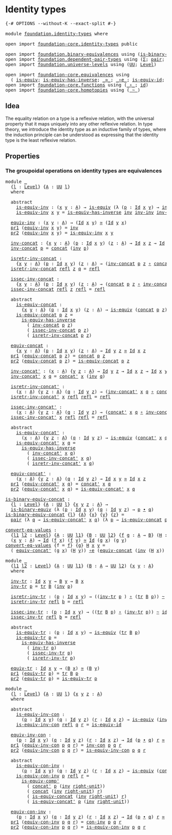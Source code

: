 # Identity types

<pre class="Agda"><a id="27" class="Symbol">{-#</a> <a id="31" class="Keyword">OPTIONS</a> <a id="39" class="Pragma">--without-K</a> <a id="51" class="Pragma">--exact-split</a> <a id="65" class="Symbol">#-}</a>

<a id="70" class="Keyword">module</a> <a id="77" href="foundation.identity-types.html" class="Module">foundation.identity-types</a> <a id="103" class="Keyword">where</a>

<a id="110" class="Keyword">open</a> <a id="115" class="Keyword">import</a> <a id="122" href="foundation-core.identity-types.html" class="Module">foundation-core.identity-types</a> <a id="153" class="Keyword">public</a>

<a id="161" class="Keyword">open</a> <a id="166" class="Keyword">import</a> <a id="173" href="foundation.binary-equivalences.html" class="Module">foundation.binary-equivalences</a> <a id="204" class="Keyword">using</a> <a id="210" class="Symbol">(</a><a id="211" href="foundation.binary-equivalences.html#948" class="Function">is-binary-equiv</a><a id="226" class="Symbol">)</a>
<a id="228" class="Keyword">open</a> <a id="233" class="Keyword">import</a> <a id="240" href="foundation.dependent-pair-types.html" class="Module">foundation.dependent-pair-types</a> <a id="272" class="Keyword">using</a> <a id="278" class="Symbol">(</a><a id="279" href="foundation-core.dependent-pair-types.html#502" class="Record">Σ</a><a id="280" class="Symbol">;</a> <a id="282" href="foundation-core.dependent-pair-types.html#575" class="InductiveConstructor">pair</a><a id="286" class="Symbol">;</a> <a id="288" href="foundation-core.dependent-pair-types.html#592" class="Field">pr1</a><a id="291" class="Symbol">;</a> <a id="293" href="foundation-core.dependent-pair-types.html#604" class="Field">pr2</a><a id="296" class="Symbol">)</a>
<a id="298" class="Keyword">open</a> <a id="303" class="Keyword">import</a> <a id="310" href="foundation.universe-levels.html" class="Module">foundation.universe-levels</a> <a id="337" class="Keyword">using</a> <a id="343" class="Symbol">(</a><a id="344" href="foundation-core.universe-levels.html#222" class="Primitive">UU</a><a id="346" class="Symbol">;</a> <a id="348" href="Agda.Primitive.html#597" class="Postulate">Level</a><a id="353" class="Symbol">)</a>

<a id="356" class="Keyword">open</a> <a id="361" class="Keyword">import</a> <a id="368" href="foundation-core.equivalences.html" class="Module">foundation-core.equivalences</a> <a id="397" class="Keyword">using</a>
  <a id="405" class="Symbol">(</a> <a id="407" href="foundation-core.equivalences.html#1542" class="Function">is-equiv</a><a id="415" class="Symbol">;</a> <a id="417" href="foundation-core.equivalences.html#2999" class="Function">is-equiv-has-inverse</a><a id="437" class="Symbol">;</a> <a id="439" href="foundation-core.equivalences.html#1607" class="Function Operator">_≃_</a><a id="442" class="Symbol">;</a> <a id="444" href="foundation-core.equivalences.html#7843" class="Function Operator">_∘e_</a><a id="448" class="Symbol">;</a> <a id="450" href="foundation-core.equivalences.html#2309" class="Function">is-equiv-id</a><a id="461" class="Symbol">;</a> <a id="463" href="foundation-core.equivalences.html#7528" class="Function">is-equiv-comp&#39;</a><a id="477" class="Symbol">)</a>
<a id="479" class="Keyword">open</a> <a id="484" class="Keyword">import</a> <a id="491" href="foundation-core.functions.html" class="Module">foundation-core.functions</a> <a id="517" class="Keyword">using</a> <a id="523" class="Symbol">(</a><a id="524" href="foundation-core.functions.html#407" class="Function Operator">_∘_</a><a id="527" class="Symbol">;</a> <a id="529" href="foundation-core.functions.html#309" class="Function">id</a><a id="531" class="Symbol">)</a>
<a id="533" class="Keyword">open</a> <a id="538" class="Keyword">import</a> <a id="545" href="foundation-core.homotopies.html" class="Module">foundation-core.homotopies</a> <a id="572" class="Keyword">using</a> <a id="578" class="Symbol">(</a><a id="579" href="foundation-core.homotopies.html#467" class="Function Operator">_~_</a><a id="582" class="Symbol">)</a>
</pre>
## Idea

The equality relation on a type is a reflexive relation, with the universal property that it maps uniquely into any other reflexive relation. In type theory, we introduce the identity type as an inductive family of types, where the induction principle can be understood as expressing that the identity type is the least reflexive relation.

## Properties

### The groupoidal operations on identity types are equivalences

<pre class="Agda"><a id="1028" class="Keyword">module</a> <a id="1035" href="foundation.identity-types.html#1035" class="Module">_</a>
  <a id="1039" class="Symbol">{</a><a id="1040" href="foundation.identity-types.html#1040" class="Bound">l</a> <a id="1042" class="Symbol">:</a> <a id="1044" href="Agda.Primitive.html#597" class="Postulate">Level</a><a id="1049" class="Symbol">}</a> <a id="1051" class="Symbol">{</a><a id="1052" href="foundation.identity-types.html#1052" class="Bound">A</a> <a id="1054" class="Symbol">:</a> <a id="1056" href="foundation-core.universe-levels.html#222" class="Primitive">UU</a> <a id="1059" href="foundation.identity-types.html#1040" class="Bound">l</a><a id="1060" class="Symbol">}</a>
  <a id="1064" class="Keyword">where</a>
  
  <a id="1075" class="Keyword">abstract</a>
    <a id="1088" href="foundation.identity-types.html#1088" class="Function">is-equiv-inv</a> <a id="1101" class="Symbol">:</a> <a id="1103" class="Symbol">(</a><a id="1104" href="foundation.identity-types.html#1104" class="Bound">x</a> <a id="1106" href="foundation.identity-types.html#1106" class="Bound">y</a> <a id="1108" class="Symbol">:</a> <a id="1110" href="foundation.identity-types.html#1052" class="Bound">A</a><a id="1111" class="Symbol">)</a> <a id="1113" class="Symbol">→</a> <a id="1115" href="foundation-core.equivalences.html#1542" class="Function">is-equiv</a> <a id="1124" class="Symbol">(λ</a> <a id="1127" class="Symbol">(</a><a id="1128" href="foundation.identity-types.html#1128" class="Bound">p</a> <a id="1130" class="Symbol">:</a> <a id="1132" href="foundation-core.identity-types.html#641" class="Datatype">Id</a> <a id="1135" href="foundation.identity-types.html#1104" class="Bound">x</a> <a id="1137" href="foundation.identity-types.html#1106" class="Bound">y</a><a id="1138" class="Symbol">)</a> <a id="1140" class="Symbol">→</a> <a id="1142" href="foundation-core.identity-types.html#1552" class="Function">inv</a> <a id="1146" href="foundation.identity-types.html#1128" class="Bound">p</a><a id="1147" class="Symbol">)</a>
    <a id="1153" href="foundation.identity-types.html#1088" class="Function">is-equiv-inv</a> <a id="1166" href="foundation.identity-types.html#1166" class="Bound">x</a> <a id="1168" href="foundation.identity-types.html#1168" class="Bound">y</a> <a id="1170" class="Symbol">=</a> <a id="1172" href="foundation-core.equivalences.html#2999" class="Function">is-equiv-has-inverse</a> <a id="1193" href="foundation-core.identity-types.html#1552" class="Function">inv</a> <a id="1197" href="foundation-core.identity-types.html#2169" class="Function">inv-inv</a> <a id="1205" href="foundation-core.identity-types.html#2169" class="Function">inv-inv</a>

  <a id="1216" href="foundation.identity-types.html#1216" class="Function">equiv-inv</a> <a id="1226" class="Symbol">:</a> <a id="1228" class="Symbol">(</a><a id="1229" href="foundation.identity-types.html#1229" class="Bound">x</a> <a id="1231" href="foundation.identity-types.html#1231" class="Bound">y</a> <a id="1233" class="Symbol">:</a> <a id="1235" href="foundation.identity-types.html#1052" class="Bound">A</a><a id="1236" class="Symbol">)</a> <a id="1238" class="Symbol">→</a> <a id="1240" class="Symbol">(</a><a id="1241" href="foundation-core.identity-types.html#641" class="Datatype">Id</a> <a id="1244" href="foundation.identity-types.html#1229" class="Bound">x</a> <a id="1246" href="foundation.identity-types.html#1231" class="Bound">y</a><a id="1247" class="Symbol">)</a> <a id="1249" href="foundation-core.equivalences.html#1607" class="Function Operator">≃</a> <a id="1251" class="Symbol">(</a><a id="1252" href="foundation-core.identity-types.html#641" class="Datatype">Id</a> <a id="1255" href="foundation.identity-types.html#1231" class="Bound">y</a> <a id="1257" href="foundation.identity-types.html#1229" class="Bound">x</a><a id="1258" class="Symbol">)</a>
  <a id="1262" href="foundation-core.dependent-pair-types.html#592" class="Field">pr1</a> <a id="1266" class="Symbol">(</a><a id="1267" href="foundation.identity-types.html#1216" class="Function">equiv-inv</a> <a id="1277" href="foundation.identity-types.html#1277" class="Bound">x</a> <a id="1279" href="foundation.identity-types.html#1279" class="Bound">y</a><a id="1280" class="Symbol">)</a> <a id="1282" class="Symbol">=</a> <a id="1284" href="foundation-core.identity-types.html#1552" class="Function">inv</a>
  <a id="1290" href="foundation-core.dependent-pair-types.html#604" class="Field">pr2</a> <a id="1294" class="Symbol">(</a><a id="1295" href="foundation.identity-types.html#1216" class="Function">equiv-inv</a> <a id="1305" href="foundation.identity-types.html#1305" class="Bound">x</a> <a id="1307" href="foundation.identity-types.html#1307" class="Bound">y</a><a id="1308" class="Symbol">)</a> <a id="1310" class="Symbol">=</a> <a id="1312" href="foundation.identity-types.html#1088" class="Function">is-equiv-inv</a> <a id="1325" href="foundation.identity-types.html#1305" class="Bound">x</a> <a id="1327" href="foundation.identity-types.html#1307" class="Bound">y</a>

  <a id="1332" href="foundation.identity-types.html#1332" class="Function">inv-concat</a> <a id="1343" class="Symbol">:</a> <a id="1345" class="Symbol">{</a><a id="1346" href="foundation.identity-types.html#1346" class="Bound">x</a> <a id="1348" href="foundation.identity-types.html#1348" class="Bound">y</a> <a id="1350" class="Symbol">:</a> <a id="1352" href="foundation.identity-types.html#1052" class="Bound">A</a><a id="1353" class="Symbol">}</a> <a id="1355" class="Symbol">(</a><a id="1356" href="foundation.identity-types.html#1356" class="Bound">p</a> <a id="1358" class="Symbol">:</a> <a id="1360" href="foundation-core.identity-types.html#641" class="Datatype">Id</a> <a id="1363" href="foundation.identity-types.html#1346" class="Bound">x</a> <a id="1365" href="foundation.identity-types.html#1348" class="Bound">y</a><a id="1366" class="Symbol">)</a> <a id="1368" class="Symbol">(</a><a id="1369" href="foundation.identity-types.html#1369" class="Bound">z</a> <a id="1371" class="Symbol">:</a> <a id="1373" href="foundation.identity-types.html#1052" class="Bound">A</a><a id="1374" class="Symbol">)</a> <a id="1376" class="Symbol">→</a> <a id="1378" href="foundation-core.identity-types.html#641" class="Datatype">Id</a> <a id="1381" href="foundation.identity-types.html#1346" class="Bound">x</a> <a id="1383" href="foundation.identity-types.html#1369" class="Bound">z</a> <a id="1385" class="Symbol">→</a> <a id="1387" href="foundation-core.identity-types.html#641" class="Datatype">Id</a> <a id="1390" href="foundation.identity-types.html#1348" class="Bound">y</a> <a id="1392" href="foundation.identity-types.html#1369" class="Bound">z</a>
  <a id="1396" href="foundation.identity-types.html#1332" class="Function">inv-concat</a> <a id="1407" href="foundation.identity-types.html#1407" class="Bound">p</a> <a id="1409" class="Symbol">=</a> <a id="1411" href="foundation-core.identity-types.html#1302" class="Function">concat</a> <a id="1418" class="Symbol">(</a><a id="1419" href="foundation-core.identity-types.html#1552" class="Function">inv</a> <a id="1423" href="foundation.identity-types.html#1407" class="Bound">p</a><a id="1424" class="Symbol">)</a>

  <a id="1429" href="foundation.identity-types.html#1429" class="Function">isretr-inv-concat</a> <a id="1447" class="Symbol">:</a>
    <a id="1453" class="Symbol">{</a><a id="1454" href="foundation.identity-types.html#1454" class="Bound">x</a> <a id="1456" href="foundation.identity-types.html#1456" class="Bound">y</a> <a id="1458" class="Symbol">:</a> <a id="1460" href="foundation.identity-types.html#1052" class="Bound">A</a><a id="1461" class="Symbol">}</a> <a id="1463" class="Symbol">(</a><a id="1464" href="foundation.identity-types.html#1464" class="Bound">p</a> <a id="1466" class="Symbol">:</a> <a id="1468" href="foundation-core.identity-types.html#641" class="Datatype">Id</a> <a id="1471" href="foundation.identity-types.html#1454" class="Bound">x</a> <a id="1473" href="foundation.identity-types.html#1456" class="Bound">y</a><a id="1474" class="Symbol">)</a> <a id="1476" class="Symbol">(</a><a id="1477" href="foundation.identity-types.html#1477" class="Bound">z</a> <a id="1479" class="Symbol">:</a> <a id="1481" href="foundation.identity-types.html#1052" class="Bound">A</a><a id="1482" class="Symbol">)</a> <a id="1484" class="Symbol">→</a> <a id="1486" class="Symbol">(</a><a id="1487" href="foundation.identity-types.html#1332" class="Function">inv-concat</a> <a id="1498" href="foundation.identity-types.html#1464" class="Bound">p</a> <a id="1500" href="foundation.identity-types.html#1477" class="Bound">z</a> <a id="1502" href="foundation-core.functions.html#407" class="Function Operator">∘</a> <a id="1504" href="foundation-core.identity-types.html#1302" class="Function">concat</a> <a id="1511" href="foundation.identity-types.html#1464" class="Bound">p</a> <a id="1513" href="foundation.identity-types.html#1477" class="Bound">z</a><a id="1514" class="Symbol">)</a> <a id="1516" href="foundation-core.homotopies.html#467" class="Function Operator">~</a> <a id="1518" href="foundation-core.functions.html#309" class="Function">id</a>
  <a id="1523" href="foundation.identity-types.html#1429" class="Function">isretr-inv-concat</a> <a id="1541" href="foundation-core.identity-types.html#694" class="InductiveConstructor">refl</a> <a id="1546" href="foundation.identity-types.html#1546" class="Bound">z</a> <a id="1548" href="foundation.identity-types.html#1548" class="Bound">q</a> <a id="1550" class="Symbol">=</a> <a id="1552" href="foundation-core.identity-types.html#694" class="InductiveConstructor">refl</a>

  <a id="1560" href="foundation.identity-types.html#1560" class="Function">issec-inv-concat</a> <a id="1577" class="Symbol">:</a>
    <a id="1583" class="Symbol">{</a><a id="1584" href="foundation.identity-types.html#1584" class="Bound">x</a> <a id="1586" href="foundation.identity-types.html#1586" class="Bound">y</a> <a id="1588" class="Symbol">:</a> <a id="1590" href="foundation.identity-types.html#1052" class="Bound">A</a><a id="1591" class="Symbol">}</a> <a id="1593" class="Symbol">(</a><a id="1594" href="foundation.identity-types.html#1594" class="Bound">p</a> <a id="1596" class="Symbol">:</a> <a id="1598" href="foundation-core.identity-types.html#641" class="Datatype">Id</a> <a id="1601" href="foundation.identity-types.html#1584" class="Bound">x</a> <a id="1603" href="foundation.identity-types.html#1586" class="Bound">y</a><a id="1604" class="Symbol">)</a> <a id="1606" class="Symbol">(</a><a id="1607" href="foundation.identity-types.html#1607" class="Bound">z</a> <a id="1609" class="Symbol">:</a> <a id="1611" href="foundation.identity-types.html#1052" class="Bound">A</a><a id="1612" class="Symbol">)</a> <a id="1614" class="Symbol">→</a> <a id="1616" class="Symbol">(</a><a id="1617" href="foundation-core.identity-types.html#1302" class="Function">concat</a> <a id="1624" href="foundation.identity-types.html#1594" class="Bound">p</a> <a id="1626" href="foundation.identity-types.html#1607" class="Bound">z</a> <a id="1628" href="foundation-core.functions.html#407" class="Function Operator">∘</a> <a id="1630" href="foundation.identity-types.html#1332" class="Function">inv-concat</a> <a id="1641" href="foundation.identity-types.html#1594" class="Bound">p</a> <a id="1643" href="foundation.identity-types.html#1607" class="Bound">z</a><a id="1644" class="Symbol">)</a> <a id="1646" href="foundation-core.homotopies.html#467" class="Function Operator">~</a> <a id="1648" href="foundation-core.functions.html#309" class="Function">id</a>
  <a id="1653" href="foundation.identity-types.html#1560" class="Function">issec-inv-concat</a> <a id="1670" href="foundation-core.identity-types.html#694" class="InductiveConstructor">refl</a> <a id="1675" href="foundation.identity-types.html#1675" class="Bound">z</a> <a id="1677" href="foundation-core.identity-types.html#694" class="InductiveConstructor">refl</a> <a id="1682" class="Symbol">=</a> <a id="1684" href="foundation-core.identity-types.html#694" class="InductiveConstructor">refl</a>

  <a id="1692" class="Keyword">abstract</a>
    <a id="1705" href="foundation.identity-types.html#1705" class="Function">is-equiv-concat</a> <a id="1721" class="Symbol">:</a>
      <a id="1729" class="Symbol">{</a><a id="1730" href="foundation.identity-types.html#1730" class="Bound">x</a> <a id="1732" href="foundation.identity-types.html#1732" class="Bound">y</a> <a id="1734" class="Symbol">:</a> <a id="1736" href="foundation.identity-types.html#1052" class="Bound">A</a><a id="1737" class="Symbol">}</a> <a id="1739" class="Symbol">(</a><a id="1740" href="foundation.identity-types.html#1740" class="Bound">p</a> <a id="1742" class="Symbol">:</a> <a id="1744" href="foundation-core.identity-types.html#641" class="Datatype">Id</a> <a id="1747" href="foundation.identity-types.html#1730" class="Bound">x</a> <a id="1749" href="foundation.identity-types.html#1732" class="Bound">y</a><a id="1750" class="Symbol">)</a> <a id="1752" class="Symbol">(</a><a id="1753" href="foundation.identity-types.html#1753" class="Bound">z</a> <a id="1755" class="Symbol">:</a> <a id="1757" href="foundation.identity-types.html#1052" class="Bound">A</a><a id="1758" class="Symbol">)</a> <a id="1760" class="Symbol">→</a> <a id="1762" href="foundation-core.equivalences.html#1542" class="Function">is-equiv</a> <a id="1771" class="Symbol">(</a><a id="1772" href="foundation-core.identity-types.html#1302" class="Function">concat</a> <a id="1779" href="foundation.identity-types.html#1740" class="Bound">p</a> <a id="1781" href="foundation.identity-types.html#1753" class="Bound">z</a><a id="1782" class="Symbol">)</a>
    <a id="1788" href="foundation.identity-types.html#1705" class="Function">is-equiv-concat</a> <a id="1804" href="foundation.identity-types.html#1804" class="Bound">p</a> <a id="1806" href="foundation.identity-types.html#1806" class="Bound">z</a> <a id="1808" class="Symbol">=</a>
      <a id="1816" href="foundation-core.equivalences.html#2999" class="Function">is-equiv-has-inverse</a>
        <a id="1845" class="Symbol">(</a> <a id="1847" href="foundation.identity-types.html#1332" class="Function">inv-concat</a> <a id="1858" href="foundation.identity-types.html#1804" class="Bound">p</a> <a id="1860" href="foundation.identity-types.html#1806" class="Bound">z</a><a id="1861" class="Symbol">)</a>
        <a id="1871" class="Symbol">(</a> <a id="1873" href="foundation.identity-types.html#1560" class="Function">issec-inv-concat</a> <a id="1890" href="foundation.identity-types.html#1804" class="Bound">p</a> <a id="1892" href="foundation.identity-types.html#1806" class="Bound">z</a><a id="1893" class="Symbol">)</a>
        <a id="1903" class="Symbol">(</a> <a id="1905" href="foundation.identity-types.html#1429" class="Function">isretr-inv-concat</a> <a id="1923" href="foundation.identity-types.html#1804" class="Bound">p</a> <a id="1925" href="foundation.identity-types.html#1806" class="Bound">z</a><a id="1926" class="Symbol">)</a>

  <a id="1931" href="foundation.identity-types.html#1931" class="Function">equiv-concat</a> <a id="1944" class="Symbol">:</a>
    <a id="1950" class="Symbol">{</a><a id="1951" href="foundation.identity-types.html#1951" class="Bound">x</a> <a id="1953" href="foundation.identity-types.html#1953" class="Bound">y</a> <a id="1955" class="Symbol">:</a> <a id="1957" href="foundation.identity-types.html#1052" class="Bound">A</a><a id="1958" class="Symbol">}</a> <a id="1960" class="Symbol">(</a><a id="1961" href="foundation.identity-types.html#1961" class="Bound">p</a> <a id="1963" class="Symbol">:</a> <a id="1965" href="foundation-core.identity-types.html#641" class="Datatype">Id</a> <a id="1968" href="foundation.identity-types.html#1951" class="Bound">x</a> <a id="1970" href="foundation.identity-types.html#1953" class="Bound">y</a><a id="1971" class="Symbol">)</a> <a id="1973" class="Symbol">(</a><a id="1974" href="foundation.identity-types.html#1974" class="Bound">z</a> <a id="1976" class="Symbol">:</a> <a id="1978" href="foundation.identity-types.html#1052" class="Bound">A</a><a id="1979" class="Symbol">)</a> <a id="1981" class="Symbol">→</a> <a id="1983" href="foundation-core.identity-types.html#641" class="Datatype">Id</a> <a id="1986" href="foundation.identity-types.html#1953" class="Bound">y</a> <a id="1988" href="foundation.identity-types.html#1974" class="Bound">z</a> <a id="1990" href="foundation-core.equivalences.html#1607" class="Function Operator">≃</a> <a id="1992" href="foundation-core.identity-types.html#641" class="Datatype">Id</a> <a id="1995" href="foundation.identity-types.html#1951" class="Bound">x</a> <a id="1997" href="foundation.identity-types.html#1974" class="Bound">z</a>
  <a id="2001" href="foundation-core.dependent-pair-types.html#592" class="Field">pr1</a> <a id="2005" class="Symbol">(</a><a id="2006" href="foundation.identity-types.html#1931" class="Function">equiv-concat</a> <a id="2019" href="foundation.identity-types.html#2019" class="Bound">p</a> <a id="2021" href="foundation.identity-types.html#2021" class="Bound">z</a><a id="2022" class="Symbol">)</a> <a id="2024" class="Symbol">=</a> <a id="2026" href="foundation-core.identity-types.html#1302" class="Function">concat</a> <a id="2033" href="foundation.identity-types.html#2019" class="Bound">p</a> <a id="2035" href="foundation.identity-types.html#2021" class="Bound">z</a>
  <a id="2039" href="foundation-core.dependent-pair-types.html#604" class="Field">pr2</a> <a id="2043" class="Symbol">(</a><a id="2044" href="foundation.identity-types.html#1931" class="Function">equiv-concat</a> <a id="2057" href="foundation.identity-types.html#2057" class="Bound">p</a> <a id="2059" href="foundation.identity-types.html#2059" class="Bound">z</a><a id="2060" class="Symbol">)</a> <a id="2062" class="Symbol">=</a> <a id="2064" href="foundation.identity-types.html#1705" class="Function">is-equiv-concat</a> <a id="2080" href="foundation.identity-types.html#2057" class="Bound">p</a> <a id="2082" href="foundation.identity-types.html#2059" class="Bound">z</a>
  
  <a id="2089" href="foundation.identity-types.html#2089" class="Function">inv-concat&#39;</a> <a id="2101" class="Symbol">:</a> <a id="2103" class="Symbol">(</a><a id="2104" href="foundation.identity-types.html#2104" class="Bound">x</a> <a id="2106" class="Symbol">:</a> <a id="2108" href="foundation.identity-types.html#1052" class="Bound">A</a><a id="2109" class="Symbol">)</a> <a id="2111" class="Symbol">{</a><a id="2112" href="foundation.identity-types.html#2112" class="Bound">y</a> <a id="2114" href="foundation.identity-types.html#2114" class="Bound">z</a> <a id="2116" class="Symbol">:</a> <a id="2118" href="foundation.identity-types.html#1052" class="Bound">A</a><a id="2119" class="Symbol">}</a> <a id="2121" class="Symbol">→</a> <a id="2123" href="foundation-core.identity-types.html#641" class="Datatype">Id</a> <a id="2126" href="foundation.identity-types.html#2112" class="Bound">y</a> <a id="2128" href="foundation.identity-types.html#2114" class="Bound">z</a> <a id="2130" class="Symbol">→</a> <a id="2132" href="foundation-core.identity-types.html#641" class="Datatype">Id</a> <a id="2135" href="foundation.identity-types.html#2104" class="Bound">x</a> <a id="2137" href="foundation.identity-types.html#2114" class="Bound">z</a> <a id="2139" class="Symbol">→</a> <a id="2141" href="foundation-core.identity-types.html#641" class="Datatype">Id</a> <a id="2144" href="foundation.identity-types.html#2104" class="Bound">x</a> <a id="2146" href="foundation.identity-types.html#2112" class="Bound">y</a>
  <a id="2150" href="foundation.identity-types.html#2089" class="Function">inv-concat&#39;</a> <a id="2162" href="foundation.identity-types.html#2162" class="Bound">x</a> <a id="2164" href="foundation.identity-types.html#2164" class="Bound">q</a> <a id="2166" class="Symbol">=</a> <a id="2168" href="foundation-core.identity-types.html#1384" class="Function">concat&#39;</a> <a id="2176" href="foundation.identity-types.html#2162" class="Bound">x</a> <a id="2178" class="Symbol">(</a><a id="2179" href="foundation-core.identity-types.html#1552" class="Function">inv</a> <a id="2183" href="foundation.identity-types.html#2164" class="Bound">q</a><a id="2184" class="Symbol">)</a>

  <a id="2189" href="foundation.identity-types.html#2189" class="Function">isretr-inv-concat&#39;</a> <a id="2208" class="Symbol">:</a>
    <a id="2214" class="Symbol">(</a><a id="2215" href="foundation.identity-types.html#2215" class="Bound">x</a> <a id="2217" class="Symbol">:</a> <a id="2219" href="foundation.identity-types.html#1052" class="Bound">A</a><a id="2220" class="Symbol">)</a> <a id="2222" class="Symbol">{</a><a id="2223" href="foundation.identity-types.html#2223" class="Bound">y</a> <a id="2225" href="foundation.identity-types.html#2225" class="Bound">z</a> <a id="2227" class="Symbol">:</a> <a id="2229" href="foundation.identity-types.html#1052" class="Bound">A</a><a id="2230" class="Symbol">}</a> <a id="2232" class="Symbol">(</a><a id="2233" href="foundation.identity-types.html#2233" class="Bound">q</a> <a id="2235" class="Symbol">:</a> <a id="2237" href="foundation-core.identity-types.html#641" class="Datatype">Id</a> <a id="2240" href="foundation.identity-types.html#2223" class="Bound">y</a> <a id="2242" href="foundation.identity-types.html#2225" class="Bound">z</a><a id="2243" class="Symbol">)</a> <a id="2245" class="Symbol">→</a> <a id="2247" class="Symbol">(</a><a id="2248" href="foundation.identity-types.html#2089" class="Function">inv-concat&#39;</a> <a id="2260" href="foundation.identity-types.html#2215" class="Bound">x</a> <a id="2262" href="foundation.identity-types.html#2233" class="Bound">q</a> <a id="2264" href="foundation-core.functions.html#407" class="Function Operator">∘</a> <a id="2266" href="foundation-core.identity-types.html#1384" class="Function">concat&#39;</a> <a id="2274" href="foundation.identity-types.html#2215" class="Bound">x</a> <a id="2276" href="foundation.identity-types.html#2233" class="Bound">q</a><a id="2277" class="Symbol">)</a> <a id="2279" href="foundation-core.homotopies.html#467" class="Function Operator">~</a> <a id="2281" href="foundation-core.functions.html#309" class="Function">id</a>
  <a id="2286" href="foundation.identity-types.html#2189" class="Function">isretr-inv-concat&#39;</a> <a id="2305" href="foundation.identity-types.html#2305" class="Bound">x</a> <a id="2307" href="foundation-core.identity-types.html#694" class="InductiveConstructor">refl</a> <a id="2312" href="foundation-core.identity-types.html#694" class="InductiveConstructor">refl</a> <a id="2317" class="Symbol">=</a> <a id="2319" href="foundation-core.identity-types.html#694" class="InductiveConstructor">refl</a>

  <a id="2327" href="foundation.identity-types.html#2327" class="Function">issec-inv-concat&#39;</a> <a id="2345" class="Symbol">:</a>
    <a id="2351" class="Symbol">(</a><a id="2352" href="foundation.identity-types.html#2352" class="Bound">x</a> <a id="2354" class="Symbol">:</a> <a id="2356" href="foundation.identity-types.html#1052" class="Bound">A</a><a id="2357" class="Symbol">)</a> <a id="2359" class="Symbol">{</a><a id="2360" href="foundation.identity-types.html#2360" class="Bound">y</a> <a id="2362" href="foundation.identity-types.html#2362" class="Bound">z</a> <a id="2364" class="Symbol">:</a> <a id="2366" href="foundation.identity-types.html#1052" class="Bound">A</a><a id="2367" class="Symbol">}</a> <a id="2369" class="Symbol">(</a><a id="2370" href="foundation.identity-types.html#2370" class="Bound">q</a> <a id="2372" class="Symbol">:</a> <a id="2374" href="foundation-core.identity-types.html#641" class="Datatype">Id</a> <a id="2377" href="foundation.identity-types.html#2360" class="Bound">y</a> <a id="2379" href="foundation.identity-types.html#2362" class="Bound">z</a><a id="2380" class="Symbol">)</a> <a id="2382" class="Symbol">→</a> <a id="2384" class="Symbol">(</a><a id="2385" href="foundation-core.identity-types.html#1384" class="Function">concat&#39;</a> <a id="2393" href="foundation.identity-types.html#2352" class="Bound">x</a> <a id="2395" href="foundation.identity-types.html#2370" class="Bound">q</a> <a id="2397" href="foundation-core.functions.html#407" class="Function Operator">∘</a> <a id="2399" href="foundation.identity-types.html#2089" class="Function">inv-concat&#39;</a> <a id="2411" href="foundation.identity-types.html#2352" class="Bound">x</a> <a id="2413" href="foundation.identity-types.html#2370" class="Bound">q</a><a id="2414" class="Symbol">)</a> <a id="2416" href="foundation-core.homotopies.html#467" class="Function Operator">~</a> <a id="2418" href="foundation-core.functions.html#309" class="Function">id</a>
  <a id="2423" href="foundation.identity-types.html#2327" class="Function">issec-inv-concat&#39;</a> <a id="2441" href="foundation.identity-types.html#2441" class="Bound">x</a> <a id="2443" href="foundation-core.identity-types.html#694" class="InductiveConstructor">refl</a> <a id="2448" href="foundation-core.identity-types.html#694" class="InductiveConstructor">refl</a> <a id="2453" class="Symbol">=</a> <a id="2455" href="foundation-core.identity-types.html#694" class="InductiveConstructor">refl</a>

  <a id="2463" class="Keyword">abstract</a>
    <a id="2476" href="foundation.identity-types.html#2476" class="Function">is-equiv-concat&#39;</a> <a id="2493" class="Symbol">:</a>
      <a id="2501" class="Symbol">(</a><a id="2502" href="foundation.identity-types.html#2502" class="Bound">x</a> <a id="2504" class="Symbol">:</a> <a id="2506" href="foundation.identity-types.html#1052" class="Bound">A</a><a id="2507" class="Symbol">)</a> <a id="2509" class="Symbol">{</a><a id="2510" href="foundation.identity-types.html#2510" class="Bound">y</a> <a id="2512" href="foundation.identity-types.html#2512" class="Bound">z</a> <a id="2514" class="Symbol">:</a> <a id="2516" href="foundation.identity-types.html#1052" class="Bound">A</a><a id="2517" class="Symbol">}</a> <a id="2519" class="Symbol">(</a><a id="2520" href="foundation.identity-types.html#2520" class="Bound">q</a> <a id="2522" class="Symbol">:</a> <a id="2524" href="foundation-core.identity-types.html#641" class="Datatype">Id</a> <a id="2527" href="foundation.identity-types.html#2510" class="Bound">y</a> <a id="2529" href="foundation.identity-types.html#2512" class="Bound">z</a><a id="2530" class="Symbol">)</a> <a id="2532" class="Symbol">→</a> <a id="2534" href="foundation-core.equivalences.html#1542" class="Function">is-equiv</a> <a id="2543" class="Symbol">(</a><a id="2544" href="foundation-core.identity-types.html#1384" class="Function">concat&#39;</a> <a id="2552" href="foundation.identity-types.html#2502" class="Bound">x</a> <a id="2554" href="foundation.identity-types.html#2520" class="Bound">q</a><a id="2555" class="Symbol">)</a>
    <a id="2561" href="foundation.identity-types.html#2476" class="Function">is-equiv-concat&#39;</a> <a id="2578" href="foundation.identity-types.html#2578" class="Bound">x</a> <a id="2580" href="foundation.identity-types.html#2580" class="Bound">q</a> <a id="2582" class="Symbol">=</a>
      <a id="2590" href="foundation-core.equivalences.html#2999" class="Function">is-equiv-has-inverse</a>
        <a id="2619" class="Symbol">(</a> <a id="2621" href="foundation.identity-types.html#2089" class="Function">inv-concat&#39;</a> <a id="2633" href="foundation.identity-types.html#2578" class="Bound">x</a> <a id="2635" href="foundation.identity-types.html#2580" class="Bound">q</a><a id="2636" class="Symbol">)</a>
        <a id="2646" class="Symbol">(</a> <a id="2648" href="foundation.identity-types.html#2327" class="Function">issec-inv-concat&#39;</a> <a id="2666" href="foundation.identity-types.html#2578" class="Bound">x</a> <a id="2668" href="foundation.identity-types.html#2580" class="Bound">q</a><a id="2669" class="Symbol">)</a>
        <a id="2679" class="Symbol">(</a> <a id="2681" href="foundation.identity-types.html#2189" class="Function">isretr-inv-concat&#39;</a> <a id="2700" href="foundation.identity-types.html#2578" class="Bound">x</a> <a id="2702" href="foundation.identity-types.html#2580" class="Bound">q</a><a id="2703" class="Symbol">)</a>
  
  <a id="2710" href="foundation.identity-types.html#2710" class="Function">equiv-concat&#39;</a> <a id="2724" class="Symbol">:</a>
    <a id="2730" class="Symbol">(</a><a id="2731" href="foundation.identity-types.html#2731" class="Bound">x</a> <a id="2733" class="Symbol">:</a> <a id="2735" href="foundation.identity-types.html#1052" class="Bound">A</a><a id="2736" class="Symbol">)</a> <a id="2738" class="Symbol">{</a><a id="2739" href="foundation.identity-types.html#2739" class="Bound">y</a> <a id="2741" href="foundation.identity-types.html#2741" class="Bound">z</a> <a id="2743" class="Symbol">:</a> <a id="2745" href="foundation.identity-types.html#1052" class="Bound">A</a><a id="2746" class="Symbol">}</a> <a id="2748" class="Symbol">(</a><a id="2749" href="foundation.identity-types.html#2749" class="Bound">q</a> <a id="2751" class="Symbol">:</a> <a id="2753" href="foundation-core.identity-types.html#641" class="Datatype">Id</a> <a id="2756" href="foundation.identity-types.html#2739" class="Bound">y</a> <a id="2758" href="foundation.identity-types.html#2741" class="Bound">z</a><a id="2759" class="Symbol">)</a> <a id="2761" class="Symbol">→</a> <a id="2763" href="foundation-core.identity-types.html#641" class="Datatype">Id</a> <a id="2766" href="foundation.identity-types.html#2731" class="Bound">x</a> <a id="2768" href="foundation.identity-types.html#2739" class="Bound">y</a> <a id="2770" href="foundation-core.equivalences.html#1607" class="Function Operator">≃</a> <a id="2772" href="foundation-core.identity-types.html#641" class="Datatype">Id</a> <a id="2775" href="foundation.identity-types.html#2731" class="Bound">x</a> <a id="2777" href="foundation.identity-types.html#2741" class="Bound">z</a>
  <a id="2781" href="foundation-core.dependent-pair-types.html#592" class="Field">pr1</a> <a id="2785" class="Symbol">(</a><a id="2786" href="foundation.identity-types.html#2710" class="Function">equiv-concat&#39;</a> <a id="2800" href="foundation.identity-types.html#2800" class="Bound">x</a> <a id="2802" href="foundation.identity-types.html#2802" class="Bound">q</a><a id="2803" class="Symbol">)</a> <a id="2805" class="Symbol">=</a> <a id="2807" href="foundation-core.identity-types.html#1384" class="Function">concat&#39;</a> <a id="2815" href="foundation.identity-types.html#2800" class="Bound">x</a> <a id="2817" href="foundation.identity-types.html#2802" class="Bound">q</a>
  <a id="2821" href="foundation-core.dependent-pair-types.html#604" class="Field">pr2</a> <a id="2825" class="Symbol">(</a><a id="2826" href="foundation.identity-types.html#2710" class="Function">equiv-concat&#39;</a> <a id="2840" href="foundation.identity-types.html#2840" class="Bound">x</a> <a id="2842" href="foundation.identity-types.html#2842" class="Bound">q</a><a id="2843" class="Symbol">)</a> <a id="2845" class="Symbol">=</a> <a id="2847" href="foundation.identity-types.html#2476" class="Function">is-equiv-concat&#39;</a> <a id="2864" href="foundation.identity-types.html#2840" class="Bound">x</a> <a id="2866" href="foundation.identity-types.html#2842" class="Bound">q</a>

<a id="is-binary-equiv-concat"></a><a id="2869" href="foundation.identity-types.html#2869" class="Function">is-binary-equiv-concat</a> <a id="2892" class="Symbol">:</a>
  <a id="2896" class="Symbol">{</a><a id="2897" href="foundation.identity-types.html#2897" class="Bound">l</a> <a id="2899" class="Symbol">:</a> <a id="2901" href="Agda.Primitive.html#597" class="Postulate">Level</a><a id="2906" class="Symbol">}</a> <a id="2908" class="Symbol">{</a><a id="2909" href="foundation.identity-types.html#2909" class="Bound">A</a> <a id="2911" class="Symbol">:</a> <a id="2913" href="foundation-core.universe-levels.html#222" class="Primitive">UU</a> <a id="2916" href="foundation.identity-types.html#2897" class="Bound">l</a><a id="2917" class="Symbol">}</a> <a id="2919" class="Symbol">{</a><a id="2920" href="foundation.identity-types.html#2920" class="Bound">x</a> <a id="2922" href="foundation.identity-types.html#2922" class="Bound">y</a> <a id="2924" href="foundation.identity-types.html#2924" class="Bound">z</a> <a id="2926" class="Symbol">:</a> <a id="2928" href="foundation.identity-types.html#2909" class="Bound">A</a><a id="2929" class="Symbol">}</a> <a id="2931" class="Symbol">→</a>
  <a id="2935" href="foundation.binary-equivalences.html#948" class="Function">is-binary-equiv</a> <a id="2951" class="Symbol">(λ</a> <a id="2954" class="Symbol">(</a><a id="2955" href="foundation.identity-types.html#2955" class="Bound">p</a> <a id="2957" class="Symbol">:</a> <a id="2959" href="foundation-core.identity-types.html#641" class="Datatype">Id</a> <a id="2962" href="foundation.identity-types.html#2920" class="Bound">x</a> <a id="2964" href="foundation.identity-types.html#2922" class="Bound">y</a><a id="2965" class="Symbol">)</a> <a id="2967" class="Symbol">(</a><a id="2968" href="foundation.identity-types.html#2968" class="Bound">q</a> <a id="2970" class="Symbol">:</a> <a id="2972" href="foundation-core.identity-types.html#641" class="Datatype">Id</a> <a id="2975" href="foundation.identity-types.html#2922" class="Bound">y</a> <a id="2977" href="foundation.identity-types.html#2924" class="Bound">z</a><a id="2978" class="Symbol">)</a> <a id="2980" class="Symbol">→</a> <a id="2982" href="foundation.identity-types.html#2955" class="Bound">p</a> <a id="2984" href="foundation-core.identity-types.html#1239" class="Function Operator">∙</a> <a id="2986" href="foundation.identity-types.html#2968" class="Bound">q</a><a id="2987" class="Symbol">)</a>
<a id="2989" href="foundation.identity-types.html#2869" class="Function">is-binary-equiv-concat</a> <a id="3012" class="Symbol">{</a><a id="3013" href="foundation.identity-types.html#3013" class="Bound">l</a><a id="3014" class="Symbol">}</a> <a id="3016" class="Symbol">{</a><a id="3017" href="foundation.identity-types.html#3017" class="Bound">A</a><a id="3018" class="Symbol">}</a> <a id="3020" class="Symbol">{</a><a id="3021" href="foundation.identity-types.html#3021" class="Bound">x</a><a id="3022" class="Symbol">}</a> <a id="3024" class="Symbol">{</a><a id="3025" href="foundation.identity-types.html#3025" class="Bound">y</a><a id="3026" class="Symbol">}</a> <a id="3028" class="Symbol">{</a><a id="3029" href="foundation.identity-types.html#3029" class="Bound">z</a><a id="3030" class="Symbol">}</a> <a id="3032" class="Symbol">=</a>
  <a id="3036" href="foundation-core.dependent-pair-types.html#575" class="InductiveConstructor">pair</a> <a id="3041" class="Symbol">(λ</a> <a id="3044" href="foundation.identity-types.html#3044" class="Bound">q</a> <a id="3046" class="Symbol">→</a> <a id="3048" href="foundation.identity-types.html#2476" class="Function">is-equiv-concat&#39;</a> <a id="3065" href="foundation.identity-types.html#3021" class="Bound">x</a> <a id="3067" href="foundation.identity-types.html#3044" class="Bound">q</a><a id="3068" class="Symbol">)</a> <a id="3070" class="Symbol">(λ</a> <a id="3073" href="foundation.identity-types.html#3073" class="Bound">p</a> <a id="3075" class="Symbol">→</a> <a id="3077" href="foundation.identity-types.html#1705" class="Function">is-equiv-concat</a> <a id="3093" href="foundation.identity-types.html#3073" class="Bound">p</a> <a id="3095" href="foundation.identity-types.html#3029" class="Bound">z</a><a id="3096" class="Symbol">)</a>

<a id="convert-eq-values"></a><a id="3099" href="foundation.identity-types.html#3099" class="Function">convert-eq-values</a> <a id="3117" class="Symbol">:</a>
  <a id="3121" class="Symbol">{</a><a id="3122" href="foundation.identity-types.html#3122" class="Bound">l1</a> <a id="3125" href="foundation.identity-types.html#3125" class="Bound">l2</a> <a id="3128" class="Symbol">:</a> <a id="3130" href="Agda.Primitive.html#597" class="Postulate">Level</a><a id="3135" class="Symbol">}</a> <a id="3137" class="Symbol">{</a><a id="3138" href="foundation.identity-types.html#3138" class="Bound">A</a> <a id="3140" class="Symbol">:</a> <a id="3142" href="foundation-core.universe-levels.html#222" class="Primitive">UU</a> <a id="3145" href="foundation.identity-types.html#3122" class="Bound">l1</a><a id="3147" class="Symbol">}</a> <a id="3149" class="Symbol">{</a><a id="3150" href="foundation.identity-types.html#3150" class="Bound">B</a> <a id="3152" class="Symbol">:</a> <a id="3154" href="foundation-core.universe-levels.html#222" class="Primitive">UU</a> <a id="3157" href="foundation.identity-types.html#3125" class="Bound">l2</a><a id="3159" class="Symbol">}</a> <a id="3161" class="Symbol">{</a><a id="3162" href="foundation.identity-types.html#3162" class="Bound">f</a> <a id="3164" href="foundation.identity-types.html#3164" class="Bound">g</a> <a id="3166" class="Symbol">:</a> <a id="3168" href="foundation.identity-types.html#3138" class="Bound">A</a> <a id="3170" class="Symbol">→</a> <a id="3172" href="foundation.identity-types.html#3150" class="Bound">B</a><a id="3173" class="Symbol">}</a> <a id="3175" class="Symbol">(</a><a id="3176" href="foundation.identity-types.html#3176" class="Bound">H</a> <a id="3178" class="Symbol">:</a> <a id="3180" href="foundation.identity-types.html#3162" class="Bound">f</a> <a id="3182" href="foundation-core.homotopies.html#467" class="Function Operator">~</a> <a id="3184" href="foundation.identity-types.html#3164" class="Bound">g</a><a id="3185" class="Symbol">)</a>
  <a id="3189" class="Symbol">(</a><a id="3190" href="foundation.identity-types.html#3190" class="Bound">x</a> <a id="3192" href="foundation.identity-types.html#3192" class="Bound">y</a> <a id="3194" class="Symbol">:</a> <a id="3196" href="foundation.identity-types.html#3138" class="Bound">A</a><a id="3197" class="Symbol">)</a> <a id="3199" class="Symbol">→</a> <a id="3201" href="foundation-core.identity-types.html#641" class="Datatype">Id</a> <a id="3204" class="Symbol">(</a><a id="3205" href="foundation.identity-types.html#3162" class="Bound">f</a> <a id="3207" href="foundation.identity-types.html#3190" class="Bound">x</a><a id="3208" class="Symbol">)</a> <a id="3210" class="Symbol">(</a><a id="3211" href="foundation.identity-types.html#3162" class="Bound">f</a> <a id="3213" href="foundation.identity-types.html#3192" class="Bound">y</a><a id="3214" class="Symbol">)</a> <a id="3216" href="foundation-core.equivalences.html#1607" class="Function Operator">≃</a> <a id="3218" href="foundation-core.identity-types.html#641" class="Datatype">Id</a> <a id="3221" class="Symbol">(</a><a id="3222" href="foundation.identity-types.html#3164" class="Bound">g</a> <a id="3224" href="foundation.identity-types.html#3190" class="Bound">x</a><a id="3225" class="Symbol">)</a> <a id="3227" class="Symbol">(</a><a id="3228" href="foundation.identity-types.html#3164" class="Bound">g</a> <a id="3230" href="foundation.identity-types.html#3192" class="Bound">y</a><a id="3231" class="Symbol">)</a>
<a id="3233" href="foundation.identity-types.html#3099" class="Function">convert-eq-values</a> <a id="3251" class="Symbol">{</a><a id="3252" class="Argument">f</a> <a id="3254" class="Symbol">=</a> <a id="3256" href="foundation.identity-types.html#3256" class="Bound">f</a><a id="3257" class="Symbol">}</a> <a id="3259" class="Symbol">{</a><a id="3260" href="foundation.identity-types.html#3260" class="Bound">g</a><a id="3261" class="Symbol">}</a> <a id="3263" href="foundation.identity-types.html#3263" class="Bound">H</a> <a id="3265" href="foundation.identity-types.html#3265" class="Bound">x</a> <a id="3267" href="foundation.identity-types.html#3267" class="Bound">y</a> <a id="3269" class="Symbol">=</a>
  <a id="3273" class="Symbol">(</a> <a id="3275" href="foundation.identity-types.html#2710" class="Function">equiv-concat&#39;</a> <a id="3289" class="Symbol">(</a><a id="3290" href="foundation.identity-types.html#3260" class="Bound">g</a> <a id="3292" href="foundation.identity-types.html#3265" class="Bound">x</a><a id="3293" class="Symbol">)</a> <a id="3295" class="Symbol">(</a><a id="3296" href="foundation.identity-types.html#3263" class="Bound">H</a> <a id="3298" href="foundation.identity-types.html#3267" class="Bound">y</a><a id="3299" class="Symbol">))</a> <a id="3302" href="foundation-core.equivalences.html#7843" class="Function Operator">∘e</a> <a id="3305" class="Symbol">(</a><a id="3306" href="foundation.identity-types.html#1931" class="Function">equiv-concat</a> <a id="3319" class="Symbol">(</a><a id="3320" href="foundation-core.identity-types.html#1552" class="Function">inv</a> <a id="3324" class="Symbol">(</a><a id="3325" href="foundation.identity-types.html#3263" class="Bound">H</a> <a id="3327" href="foundation.identity-types.html#3265" class="Bound">x</a><a id="3328" class="Symbol">))</a> <a id="3331" class="Symbol">(</a><a id="3332" href="foundation.identity-types.html#3256" class="Bound">f</a> <a id="3334" href="foundation.identity-types.html#3267" class="Bound">y</a><a id="3335" class="Symbol">))</a>

<a id="3339" class="Keyword">module</a> <a id="3346" href="foundation.identity-types.html#3346" class="Module">_</a>
  <a id="3350" class="Symbol">{</a><a id="3351" href="foundation.identity-types.html#3351" class="Bound">l1</a> <a id="3354" href="foundation.identity-types.html#3354" class="Bound">l2</a> <a id="3357" class="Symbol">:</a> <a id="3359" href="Agda.Primitive.html#597" class="Postulate">Level</a><a id="3364" class="Symbol">}</a> <a id="3366" class="Symbol">{</a><a id="3367" href="foundation.identity-types.html#3367" class="Bound">A</a> <a id="3369" class="Symbol">:</a> <a id="3371" href="foundation-core.universe-levels.html#222" class="Primitive">UU</a> <a id="3374" href="foundation.identity-types.html#3351" class="Bound">l1</a><a id="3376" class="Symbol">}</a> <a id="3378" class="Symbol">(</a><a id="3379" href="foundation.identity-types.html#3379" class="Bound">B</a> <a id="3381" class="Symbol">:</a> <a id="3383" href="foundation.identity-types.html#3367" class="Bound">A</a> <a id="3385" class="Symbol">→</a> <a id="3387" href="foundation-core.universe-levels.html#222" class="Primitive">UU</a> <a id="3390" href="foundation.identity-types.html#3354" class="Bound">l2</a><a id="3392" class="Symbol">)</a> <a id="3394" class="Symbol">{</a><a id="3395" href="foundation.identity-types.html#3395" class="Bound">x</a> <a id="3397" href="foundation.identity-types.html#3397" class="Bound">y</a> <a id="3399" class="Symbol">:</a> <a id="3401" href="foundation.identity-types.html#3367" class="Bound">A</a><a id="3402" class="Symbol">}</a>
  <a id="3406" class="Keyword">where</a>

  <a id="3415" href="foundation.identity-types.html#3415" class="Function">inv-tr</a> <a id="3422" class="Symbol">:</a> <a id="3424" href="foundation-core.identity-types.html#641" class="Datatype">Id</a> <a id="3427" href="foundation.identity-types.html#3395" class="Bound">x</a> <a id="3429" href="foundation.identity-types.html#3397" class="Bound">y</a> <a id="3431" class="Symbol">→</a> <a id="3433" href="foundation.identity-types.html#3379" class="Bound">B</a> <a id="3435" href="foundation.identity-types.html#3397" class="Bound">y</a> <a id="3437" class="Symbol">→</a> <a id="3439" href="foundation.identity-types.html#3379" class="Bound">B</a> <a id="3441" href="foundation.identity-types.html#3395" class="Bound">x</a>
  <a id="3445" href="foundation.identity-types.html#3415" class="Function">inv-tr</a> <a id="3452" href="foundation.identity-types.html#3452" class="Bound">p</a> <a id="3454" class="Symbol">=</a> <a id="3456" href="foundation-core.identity-types.html#4584" class="Function">tr</a> <a id="3459" href="foundation.identity-types.html#3379" class="Bound">B</a> <a id="3461" class="Symbol">(</a><a id="3462" href="foundation-core.identity-types.html#1552" class="Function">inv</a> <a id="3466" href="foundation.identity-types.html#3452" class="Bound">p</a><a id="3467" class="Symbol">)</a>

  <a id="3472" href="foundation.identity-types.html#3472" class="Function">isretr-inv-tr</a> <a id="3486" class="Symbol">:</a> <a id="3488" class="Symbol">(</a><a id="3489" href="foundation.identity-types.html#3489" class="Bound">p</a> <a id="3491" class="Symbol">:</a> <a id="3493" href="foundation-core.identity-types.html#641" class="Datatype">Id</a> <a id="3496" href="foundation.identity-types.html#3395" class="Bound">x</a> <a id="3498" href="foundation.identity-types.html#3397" class="Bound">y</a><a id="3499" class="Symbol">)</a> <a id="3501" class="Symbol">→</a> <a id="3503" class="Symbol">((</a><a id="3505" href="foundation.identity-types.html#3415" class="Function">inv-tr</a> <a id="3512" href="foundation.identity-types.html#3489" class="Bound">p</a> <a id="3514" class="Symbol">)</a> <a id="3516" href="foundation-core.functions.html#407" class="Function Operator">∘</a> <a id="3518" class="Symbol">(</a><a id="3519" href="foundation-core.identity-types.html#4584" class="Function">tr</a> <a id="3522" href="foundation.identity-types.html#3379" class="Bound">B</a> <a id="3524" href="foundation.identity-types.html#3489" class="Bound">p</a><a id="3525" class="Symbol">))</a> <a id="3528" href="foundation-core.homotopies.html#467" class="Function Operator">~</a> <a id="3530" href="foundation-core.functions.html#309" class="Function">id</a>
  <a id="3535" href="foundation.identity-types.html#3472" class="Function">isretr-inv-tr</a> <a id="3549" href="foundation-core.identity-types.html#694" class="InductiveConstructor">refl</a> <a id="3554" href="foundation.identity-types.html#3554" class="Bound">b</a> <a id="3556" class="Symbol">=</a> <a id="3558" href="foundation-core.identity-types.html#694" class="InductiveConstructor">refl</a>

  <a id="3566" href="foundation.identity-types.html#3566" class="Function">issec-inv-tr</a> <a id="3579" class="Symbol">:</a> <a id="3581" class="Symbol">(</a><a id="3582" href="foundation.identity-types.html#3582" class="Bound">p</a> <a id="3584" class="Symbol">:</a> <a id="3586" href="foundation-core.identity-types.html#641" class="Datatype">Id</a> <a id="3589" href="foundation.identity-types.html#3395" class="Bound">x</a> <a id="3591" href="foundation.identity-types.html#3397" class="Bound">y</a><a id="3592" class="Symbol">)</a> <a id="3594" class="Symbol">→</a> <a id="3596" class="Symbol">((</a><a id="3598" href="foundation-core.identity-types.html#4584" class="Function">tr</a> <a id="3601" href="foundation.identity-types.html#3379" class="Bound">B</a> <a id="3603" href="foundation.identity-types.html#3582" class="Bound">p</a><a id="3604" class="Symbol">)</a> <a id="3606" href="foundation-core.functions.html#407" class="Function Operator">∘</a> <a id="3608" class="Symbol">(</a><a id="3609" href="foundation.identity-types.html#3415" class="Function">inv-tr</a> <a id="3616" href="foundation.identity-types.html#3582" class="Bound">p</a><a id="3617" class="Symbol">))</a> <a id="3620" href="foundation-core.homotopies.html#467" class="Function Operator">~</a> <a id="3622" href="foundation-core.functions.html#309" class="Function">id</a>
  <a id="3627" href="foundation.identity-types.html#3566" class="Function">issec-inv-tr</a> <a id="3640" href="foundation-core.identity-types.html#694" class="InductiveConstructor">refl</a> <a id="3645" href="foundation.identity-types.html#3645" class="Bound">b</a> <a id="3647" class="Symbol">=</a> <a id="3649" href="foundation-core.identity-types.html#694" class="InductiveConstructor">refl</a>

  <a id="3657" class="Keyword">abstract</a>
    <a id="3670" href="foundation.identity-types.html#3670" class="Function">is-equiv-tr</a> <a id="3682" class="Symbol">:</a> <a id="3684" class="Symbol">(</a><a id="3685" href="foundation.identity-types.html#3685" class="Bound">p</a> <a id="3687" class="Symbol">:</a> <a id="3689" href="foundation-core.identity-types.html#641" class="Datatype">Id</a> <a id="3692" href="foundation.identity-types.html#3395" class="Bound">x</a> <a id="3694" href="foundation.identity-types.html#3397" class="Bound">y</a><a id="3695" class="Symbol">)</a> <a id="3697" class="Symbol">→</a> <a id="3699" href="foundation-core.equivalences.html#1542" class="Function">is-equiv</a> <a id="3708" class="Symbol">(</a><a id="3709" href="foundation-core.identity-types.html#4584" class="Function">tr</a> <a id="3712" href="foundation.identity-types.html#3379" class="Bound">B</a> <a id="3714" href="foundation.identity-types.html#3685" class="Bound">p</a><a id="3715" class="Symbol">)</a>
    <a id="3721" href="foundation.identity-types.html#3670" class="Function">is-equiv-tr</a> <a id="3733" href="foundation.identity-types.html#3733" class="Bound">p</a> <a id="3735" class="Symbol">=</a>
      <a id="3743" href="foundation-core.equivalences.html#2999" class="Function">is-equiv-has-inverse</a>
        <a id="3772" class="Symbol">(</a> <a id="3774" href="foundation.identity-types.html#3415" class="Function">inv-tr</a> <a id="3781" href="foundation.identity-types.html#3733" class="Bound">p</a><a id="3782" class="Symbol">)</a>
        <a id="3792" class="Symbol">(</a> <a id="3794" href="foundation.identity-types.html#3566" class="Function">issec-inv-tr</a> <a id="3807" href="foundation.identity-types.html#3733" class="Bound">p</a><a id="3808" class="Symbol">)</a>
        <a id="3818" class="Symbol">(</a> <a id="3820" href="foundation.identity-types.html#3472" class="Function">isretr-inv-tr</a> <a id="3834" href="foundation.identity-types.html#3733" class="Bound">p</a><a id="3835" class="Symbol">)</a>

  <a id="3840" href="foundation.identity-types.html#3840" class="Function">equiv-tr</a> <a id="3849" class="Symbol">:</a> <a id="3851" href="foundation-core.identity-types.html#641" class="Datatype">Id</a> <a id="3854" href="foundation.identity-types.html#3395" class="Bound">x</a> <a id="3856" href="foundation.identity-types.html#3397" class="Bound">y</a> <a id="3858" class="Symbol">→</a> <a id="3860" class="Symbol">(</a><a id="3861" href="foundation.identity-types.html#3379" class="Bound">B</a> <a id="3863" href="foundation.identity-types.html#3395" class="Bound">x</a><a id="3864" class="Symbol">)</a> <a id="3866" href="foundation-core.equivalences.html#1607" class="Function Operator">≃</a> <a id="3868" class="Symbol">(</a><a id="3869" href="foundation.identity-types.html#3379" class="Bound">B</a> <a id="3871" href="foundation.identity-types.html#3397" class="Bound">y</a><a id="3872" class="Symbol">)</a>
  <a id="3876" href="foundation-core.dependent-pair-types.html#592" class="Field">pr1</a> <a id="3880" class="Symbol">(</a><a id="3881" href="foundation.identity-types.html#3840" class="Function">equiv-tr</a> <a id="3890" href="foundation.identity-types.html#3890" class="Bound">p</a><a id="3891" class="Symbol">)</a> <a id="3893" class="Symbol">=</a> <a id="3895" href="foundation-core.identity-types.html#4584" class="Function">tr</a> <a id="3898" href="foundation.identity-types.html#3379" class="Bound">B</a> <a id="3900" href="foundation.identity-types.html#3890" class="Bound">p</a>
  <a id="3904" href="foundation-core.dependent-pair-types.html#604" class="Field">pr2</a> <a id="3908" class="Symbol">(</a><a id="3909" href="foundation.identity-types.html#3840" class="Function">equiv-tr</a> <a id="3918" href="foundation.identity-types.html#3918" class="Bound">p</a><a id="3919" class="Symbol">)</a> <a id="3921" class="Symbol">=</a> <a id="3923" href="foundation.identity-types.html#3670" class="Function">is-equiv-tr</a> <a id="3935" href="foundation.identity-types.html#3918" class="Bound">p</a>

<a id="3938" class="Keyword">module</a> <a id="3945" href="foundation.identity-types.html#3945" class="Module">_</a>
  <a id="3949" class="Symbol">{</a><a id="3950" href="foundation.identity-types.html#3950" class="Bound">l</a> <a id="3952" class="Symbol">:</a> <a id="3954" href="Agda.Primitive.html#597" class="Postulate">Level</a><a id="3959" class="Symbol">}</a> <a id="3961" class="Symbol">{</a><a id="3962" href="foundation.identity-types.html#3962" class="Bound">A</a> <a id="3964" class="Symbol">:</a> <a id="3966" href="foundation-core.universe-levels.html#222" class="Primitive">UU</a> <a id="3969" href="foundation.identity-types.html#3950" class="Bound">l</a><a id="3970" class="Symbol">}</a> <a id="3972" class="Symbol">{</a><a id="3973" href="foundation.identity-types.html#3973" class="Bound">x</a> <a id="3975" href="foundation.identity-types.html#3975" class="Bound">y</a> <a id="3977" href="foundation.identity-types.html#3977" class="Bound">z</a> <a id="3979" class="Symbol">:</a> <a id="3981" href="foundation.identity-types.html#3962" class="Bound">A</a><a id="3982" class="Symbol">}</a>
  <a id="3986" class="Keyword">where</a>

  <a id="3995" class="Keyword">abstract</a>
    <a id="4008" href="foundation.identity-types.html#4008" class="Function">is-equiv-inv-con</a> <a id="4025" class="Symbol">:</a>
      <a id="4033" class="Symbol">(</a><a id="4034" href="foundation.identity-types.html#4034" class="Bound">p</a> <a id="4036" class="Symbol">:</a> <a id="4038" href="foundation-core.identity-types.html#641" class="Datatype">Id</a> <a id="4041" href="foundation.identity-types.html#3973" class="Bound">x</a> <a id="4043" href="foundation.identity-types.html#3975" class="Bound">y</a><a id="4044" class="Symbol">)</a> <a id="4046" class="Symbol">(</a><a id="4047" href="foundation.identity-types.html#4047" class="Bound">q</a> <a id="4049" class="Symbol">:</a> <a id="4051" href="foundation-core.identity-types.html#641" class="Datatype">Id</a> <a id="4054" href="foundation.identity-types.html#3975" class="Bound">y</a> <a id="4056" href="foundation.identity-types.html#3977" class="Bound">z</a><a id="4057" class="Symbol">)</a> <a id="4059" class="Symbol">(</a><a id="4060" href="foundation.identity-types.html#4060" class="Bound">r</a> <a id="4062" class="Symbol">:</a> <a id="4064" href="foundation-core.identity-types.html#641" class="Datatype">Id</a> <a id="4067" href="foundation.identity-types.html#3973" class="Bound">x</a> <a id="4069" href="foundation.identity-types.html#3977" class="Bound">z</a><a id="4070" class="Symbol">)</a> <a id="4072" class="Symbol">→</a> <a id="4074" href="foundation-core.equivalences.html#1542" class="Function">is-equiv</a> <a id="4083" class="Symbol">(</a><a id="4084" href="foundation-core.identity-types.html#3421" class="Function">inv-con</a> <a id="4092" href="foundation.identity-types.html#4034" class="Bound">p</a> <a id="4094" href="foundation.identity-types.html#4047" class="Bound">q</a> <a id="4096" href="foundation.identity-types.html#4060" class="Bound">r</a><a id="4097" class="Symbol">)</a>
    <a id="4103" href="foundation.identity-types.html#4008" class="Function">is-equiv-inv-con</a> <a id="4120" href="foundation-core.identity-types.html#694" class="InductiveConstructor">refl</a> <a id="4125" href="foundation.identity-types.html#4125" class="Bound">q</a> <a id="4127" href="foundation.identity-types.html#4127" class="Bound">r</a> <a id="4129" class="Symbol">=</a> <a id="4131" href="foundation-core.equivalences.html#2309" class="Function">is-equiv-id</a>

  <a id="4146" href="foundation.identity-types.html#4146" class="Function">equiv-inv-con</a> <a id="4160" class="Symbol">:</a>
    <a id="4166" class="Symbol">(</a><a id="4167" href="foundation.identity-types.html#4167" class="Bound">p</a> <a id="4169" class="Symbol">:</a> <a id="4171" href="foundation-core.identity-types.html#641" class="Datatype">Id</a> <a id="4174" href="foundation.identity-types.html#3973" class="Bound">x</a> <a id="4176" href="foundation.identity-types.html#3975" class="Bound">y</a><a id="4177" class="Symbol">)</a> <a id="4179" class="Symbol">(</a><a id="4180" href="foundation.identity-types.html#4180" class="Bound">q</a> <a id="4182" class="Symbol">:</a> <a id="4184" href="foundation-core.identity-types.html#641" class="Datatype">Id</a> <a id="4187" href="foundation.identity-types.html#3975" class="Bound">y</a> <a id="4189" href="foundation.identity-types.html#3977" class="Bound">z</a><a id="4190" class="Symbol">)</a> <a id="4192" class="Symbol">(</a><a id="4193" href="foundation.identity-types.html#4193" class="Bound">r</a> <a id="4195" class="Symbol">:</a> <a id="4197" href="foundation-core.identity-types.html#641" class="Datatype">Id</a> <a id="4200" href="foundation.identity-types.html#3973" class="Bound">x</a> <a id="4202" href="foundation.identity-types.html#3977" class="Bound">z</a><a id="4203" class="Symbol">)</a> <a id="4205" class="Symbol">→</a> <a id="4207" href="foundation-core.identity-types.html#641" class="Datatype">Id</a> <a id="4210" class="Symbol">(</a><a id="4211" href="foundation.identity-types.html#4167" class="Bound">p</a> <a id="4213" href="foundation-core.identity-types.html#1239" class="Function Operator">∙</a> <a id="4215" href="foundation.identity-types.html#4180" class="Bound">q</a><a id="4216" class="Symbol">)</a> <a id="4218" href="foundation.identity-types.html#4193" class="Bound">r</a> <a id="4220" href="foundation-core.equivalences.html#1607" class="Function Operator">≃</a> <a id="4222" href="foundation-core.identity-types.html#641" class="Datatype">Id</a> <a id="4225" href="foundation.identity-types.html#4180" class="Bound">q</a> <a id="4227" class="Symbol">((</a><a id="4229" href="foundation-core.identity-types.html#1552" class="Function">inv</a> <a id="4233" href="foundation.identity-types.html#4167" class="Bound">p</a><a id="4234" class="Symbol">)</a> <a id="4236" href="foundation-core.identity-types.html#1239" class="Function Operator">∙</a> <a id="4238" href="foundation.identity-types.html#4193" class="Bound">r</a><a id="4239" class="Symbol">)</a>
  <a id="4243" href="foundation-core.dependent-pair-types.html#592" class="Field">pr1</a> <a id="4247" class="Symbol">(</a><a id="4248" href="foundation.identity-types.html#4146" class="Function">equiv-inv-con</a> <a id="4262" href="foundation.identity-types.html#4262" class="Bound">p</a> <a id="4264" href="foundation.identity-types.html#4264" class="Bound">q</a> <a id="4266" href="foundation.identity-types.html#4266" class="Bound">r</a><a id="4267" class="Symbol">)</a> <a id="4269" class="Symbol">=</a> <a id="4271" href="foundation-core.identity-types.html#3421" class="Function">inv-con</a> <a id="4279" href="foundation.identity-types.html#4262" class="Bound">p</a> <a id="4281" href="foundation.identity-types.html#4264" class="Bound">q</a> <a id="4283" href="foundation.identity-types.html#4266" class="Bound">r</a>
  <a id="4287" href="foundation-core.dependent-pair-types.html#604" class="Field">pr2</a> <a id="4291" class="Symbol">(</a><a id="4292" href="foundation.identity-types.html#4146" class="Function">equiv-inv-con</a> <a id="4306" href="foundation.identity-types.html#4306" class="Bound">p</a> <a id="4308" href="foundation.identity-types.html#4308" class="Bound">q</a> <a id="4310" href="foundation.identity-types.html#4310" class="Bound">r</a><a id="4311" class="Symbol">)</a> <a id="4313" class="Symbol">=</a> <a id="4315" href="foundation.identity-types.html#4008" class="Function">is-equiv-inv-con</a> <a id="4332" href="foundation.identity-types.html#4306" class="Bound">p</a> <a id="4334" href="foundation.identity-types.html#4308" class="Bound">q</a> <a id="4336" href="foundation.identity-types.html#4310" class="Bound">r</a>

  <a id="4341" class="Keyword">abstract</a>
    <a id="4354" href="foundation.identity-types.html#4354" class="Function">is-equiv-con-inv</a> <a id="4371" class="Symbol">:</a>
      <a id="4379" class="Symbol">(</a><a id="4380" href="foundation.identity-types.html#4380" class="Bound">p</a> <a id="4382" class="Symbol">:</a> <a id="4384" href="foundation-core.identity-types.html#641" class="Datatype">Id</a> <a id="4387" href="foundation.identity-types.html#3973" class="Bound">x</a> <a id="4389" href="foundation.identity-types.html#3975" class="Bound">y</a><a id="4390" class="Symbol">)</a> <a id="4392" class="Symbol">(</a><a id="4393" href="foundation.identity-types.html#4393" class="Bound">q</a> <a id="4395" class="Symbol">:</a> <a id="4397" href="foundation-core.identity-types.html#641" class="Datatype">Id</a> <a id="4400" href="foundation.identity-types.html#3975" class="Bound">y</a> <a id="4402" href="foundation.identity-types.html#3977" class="Bound">z</a><a id="4403" class="Symbol">)</a> <a id="4405" class="Symbol">(</a><a id="4406" href="foundation.identity-types.html#4406" class="Bound">r</a> <a id="4408" class="Symbol">:</a> <a id="4410" href="foundation-core.identity-types.html#641" class="Datatype">Id</a> <a id="4413" href="foundation.identity-types.html#3973" class="Bound">x</a> <a id="4415" href="foundation.identity-types.html#3977" class="Bound">z</a><a id="4416" class="Symbol">)</a> <a id="4418" class="Symbol">→</a> <a id="4420" href="foundation-core.equivalences.html#1542" class="Function">is-equiv</a> <a id="4429" class="Symbol">(</a><a id="4430" href="foundation-core.identity-types.html#3578" class="Function">con-inv</a> <a id="4438" href="foundation.identity-types.html#4380" class="Bound">p</a> <a id="4440" href="foundation.identity-types.html#4393" class="Bound">q</a> <a id="4442" href="foundation.identity-types.html#4406" class="Bound">r</a><a id="4443" class="Symbol">)</a>
    <a id="4449" href="foundation.identity-types.html#4354" class="Function">is-equiv-con-inv</a> <a id="4466" href="foundation.identity-types.html#4466" class="Bound">p</a> <a id="4468" href="foundation-core.identity-types.html#694" class="InductiveConstructor">refl</a> <a id="4473" href="foundation.identity-types.html#4473" class="Bound">r</a> <a id="4475" class="Symbol">=</a>
      <a id="4483" href="foundation-core.equivalences.html#7528" class="Function">is-equiv-comp&#39;</a>
        <a id="4506" class="Symbol">(</a> <a id="4508" href="foundation-core.identity-types.html#1384" class="Function">concat&#39;</a> <a id="4516" href="foundation.identity-types.html#4466" class="Bound">p</a> <a id="4518" class="Symbol">(</a><a id="4519" href="foundation-core.identity-types.html#1552" class="Function">inv</a> <a id="4523" href="foundation-core.identity-types.html#1905" class="Function">right-unit</a><a id="4533" class="Symbol">))</a>
        <a id="4544" class="Symbol">(</a> <a id="4546" href="foundation-core.identity-types.html#1302" class="Function">concat</a> <a id="4553" class="Symbol">(</a><a id="4554" href="foundation-core.identity-types.html#1552" class="Function">inv</a> <a id="4558" href="foundation-core.identity-types.html#1905" class="Function">right-unit</a><a id="4568" class="Symbol">)</a> <a id="4570" href="foundation.identity-types.html#4473" class="Bound">r</a><a id="4571" class="Symbol">)</a>
        <a id="4581" class="Symbol">(</a> <a id="4583" href="foundation.identity-types.html#1705" class="Function">is-equiv-concat</a> <a id="4599" class="Symbol">(</a><a id="4600" href="foundation-core.identity-types.html#1552" class="Function">inv</a> <a id="4604" href="foundation-core.identity-types.html#1905" class="Function">right-unit</a><a id="4614" class="Symbol">)</a> <a id="4616" href="foundation.identity-types.html#4473" class="Bound">r</a><a id="4617" class="Symbol">)</a>
        <a id="4627" class="Symbol">(</a> <a id="4629" href="foundation.identity-types.html#2476" class="Function">is-equiv-concat&#39;</a> <a id="4646" href="foundation.identity-types.html#4466" class="Bound">p</a> <a id="4648" class="Symbol">(</a><a id="4649" href="foundation-core.identity-types.html#1552" class="Function">inv</a> <a id="4653" href="foundation-core.identity-types.html#1905" class="Function">right-unit</a><a id="4663" class="Symbol">))</a>

  <a id="4669" href="foundation.identity-types.html#4669" class="Function">equiv-con-inv</a> <a id="4683" class="Symbol">:</a>
    <a id="4689" class="Symbol">(</a><a id="4690" href="foundation.identity-types.html#4690" class="Bound">p</a> <a id="4692" class="Symbol">:</a> <a id="4694" href="foundation-core.identity-types.html#641" class="Datatype">Id</a> <a id="4697" href="foundation.identity-types.html#3973" class="Bound">x</a> <a id="4699" href="foundation.identity-types.html#3975" class="Bound">y</a><a id="4700" class="Symbol">)</a> <a id="4702" class="Symbol">(</a><a id="4703" href="foundation.identity-types.html#4703" class="Bound">q</a> <a id="4705" class="Symbol">:</a> <a id="4707" href="foundation-core.identity-types.html#641" class="Datatype">Id</a> <a id="4710" href="foundation.identity-types.html#3975" class="Bound">y</a> <a id="4712" href="foundation.identity-types.html#3977" class="Bound">z</a><a id="4713" class="Symbol">)</a> <a id="4715" class="Symbol">(</a><a id="4716" href="foundation.identity-types.html#4716" class="Bound">r</a> <a id="4718" class="Symbol">:</a> <a id="4720" href="foundation-core.identity-types.html#641" class="Datatype">Id</a> <a id="4723" href="foundation.identity-types.html#3973" class="Bound">x</a> <a id="4725" href="foundation.identity-types.html#3977" class="Bound">z</a><a id="4726" class="Symbol">)</a> <a id="4728" class="Symbol">→</a> <a id="4730" href="foundation-core.identity-types.html#641" class="Datatype">Id</a> <a id="4733" class="Symbol">(</a><a id="4734" href="foundation.identity-types.html#4690" class="Bound">p</a> <a id="4736" href="foundation-core.identity-types.html#1239" class="Function Operator">∙</a> <a id="4738" href="foundation.identity-types.html#4703" class="Bound">q</a><a id="4739" class="Symbol">)</a> <a id="4741" href="foundation.identity-types.html#4716" class="Bound">r</a> <a id="4743" href="foundation-core.equivalences.html#1607" class="Function Operator">≃</a> <a id="4745" href="foundation-core.identity-types.html#641" class="Datatype">Id</a> <a id="4748" href="foundation.identity-types.html#4690" class="Bound">p</a> <a id="4750" class="Symbol">(</a><a id="4751" href="foundation.identity-types.html#4716" class="Bound">r</a> <a id="4753" href="foundation-core.identity-types.html#1239" class="Function Operator">∙</a> <a id="4755" class="Symbol">(</a><a id="4756" href="foundation-core.identity-types.html#1552" class="Function">inv</a> <a id="4760" href="foundation.identity-types.html#4703" class="Bound">q</a><a id="4761" class="Symbol">))</a>
  <a id="4766" href="foundation-core.dependent-pair-types.html#592" class="Field">pr1</a> <a id="4770" class="Symbol">(</a><a id="4771" href="foundation.identity-types.html#4669" class="Function">equiv-con-inv</a> <a id="4785" href="foundation.identity-types.html#4785" class="Bound">p</a> <a id="4787" href="foundation.identity-types.html#4787" class="Bound">q</a> <a id="4789" href="foundation.identity-types.html#4789" class="Bound">r</a><a id="4790" class="Symbol">)</a> <a id="4792" class="Symbol">=</a> <a id="4794" href="foundation-core.identity-types.html#3578" class="Function">con-inv</a> <a id="4802" href="foundation.identity-types.html#4785" class="Bound">p</a> <a id="4804" href="foundation.identity-types.html#4787" class="Bound">q</a> <a id="4806" href="foundation.identity-types.html#4789" class="Bound">r</a>
  <a id="4810" href="foundation-core.dependent-pair-types.html#604" class="Field">pr2</a> <a id="4814" class="Symbol">(</a><a id="4815" href="foundation.identity-types.html#4669" class="Function">equiv-con-inv</a> <a id="4829" href="foundation.identity-types.html#4829" class="Bound">p</a> <a id="4831" href="foundation.identity-types.html#4831" class="Bound">q</a> <a id="4833" href="foundation.identity-types.html#4833" class="Bound">r</a><a id="4834" class="Symbol">)</a> <a id="4836" class="Symbol">=</a> <a id="4838" href="foundation.identity-types.html#4354" class="Function">is-equiv-con-inv</a> <a id="4855" href="foundation.identity-types.html#4829" class="Bound">p</a> <a id="4857" href="foundation.identity-types.html#4831" class="Bound">q</a> <a id="4859" href="foundation.identity-types.html#4833" class="Bound">r</a>
</pre>